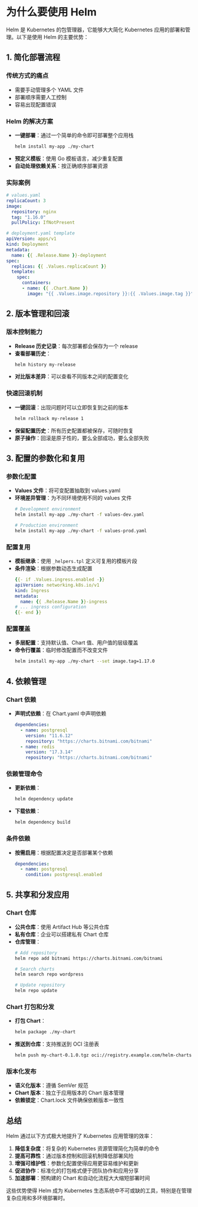 # 为什么要使用 Helm

Helm 是 Kubernetes 的包管理器，它能够大大简化 Kubernetes 应用的部署和管理。以下是使用 Helm 的主要优势：

## 1. 简化部署流程

### 传统方式的痛点
- 需要手动管理多个 YAML 文件
- 部署顺序需要人工控制
- 容易出现配置错误

### Helm 的解决方案
- **一键部署**：通过一个简单的命令即可部署整个应用栈
  ```bash
  helm install my-app ./my-chart
  ```
- **预定义模板**：使用 Go 模板语言，减少重复配置
- **自动处理依赖关系**：按正确顺序部署资源

### 实际案例
```yaml
# values.yaml
replicaCount: 3
image:
  repository: nginx
  tag: "1.16.0"
  pullPolicy: IfNotPresent

# deployment.yaml template
apiVersion: apps/v1
kind: Deployment
metadata:
  name: {{ .Release.Name }}-deployment
spec:
  replicas: {{ .Values.replicaCount }}
  template:
    spec:
      containers:
      - name: {{ .Chart.Name }}
        image: "{{ .Values.image.repository }}:{{ .Values.image.tag }}"
```

## 2. 版本管理和回滚

### 版本控制能力
- **Release 历史记录**：每次部署都会保存为一个 release
- **查看部署历史**：
  ```bash
  helm history my-release
  ```
- **对比版本差异**：可以查看不同版本之间的配置变化

### 快速回滚机制
- **一键回滚**：出现问题时可以立即恢复到之前的版本
  ```bash
  helm rollback my-release 1
  ```
- **保留配置历史**：所有历史配置都被保存，可随时恢复
- **原子操作**：回滚是原子性的，要么全部成功，要么全部失败

## 3. 配置的参数化和复用

### 参数化配置
- **Values 文件**：将可变配置抽取到 values.yaml
- **环境差异管理**：为不同环境使用不同的 values 文件
  ```bash
  # Development environment
  helm install my-app ./my-chart -f values-dev.yaml
  
  # Production environment
  helm install my-app ./my-chart -f values-prod.yaml
  ```

### 配置复用
- **模板继承**：使用 `_helpers.tpl` 定义可复用的模板片段
- **条件渲染**：根据参数动态生成配置
  ```yaml
  {{- if .Values.ingress.enabled -}}
  apiVersion: networking.k8s.io/v1
  kind: Ingress
  metadata:
    name: {{ .Release.Name }}-ingress
  # ... ingress configuration
  {{- end }}
  ```

### 配置覆盖
- **多层配置**：支持默认值、Chart 值、用户值的层级覆盖
- **命令行覆盖**：临时修改配置而不改变文件
  ```bash
  helm install my-app ./my-chart --set image.tag=1.17.0
  ```

## 4. 依赖管理

### Chart 依赖
- **声明式依赖**：在 Chart.yaml 中声明依赖
  ```yaml
  dependencies:
    - name: postgresql
      version: "11.6.12"
      repository: "https://charts.bitnami.com/bitnami"
    - name: redis
      version: "17.3.14"
      repository: "https://charts.bitnami.com/bitnami"
  ```

### 依赖管理命令
- **更新依赖**：
  ```bash
  helm dependency update
  ```
- **下载依赖**：
  ```bash
  helm dependency build
  ```

### 条件依赖
- **按需启用**：根据配置决定是否部署某个依赖
  ```yaml
  dependencies:
    - name: postgresql
      condition: postgresql.enabled
  ```

## 5. 共享和分发应用

### Chart 仓库
- **公共仓库**：使用 Artifact Hub 等公共仓库
- **私有仓库**：企业可以搭建私有 Chart 仓库
- **仓库管理**：
  ```bash
  # Add repository
  helm repo add bitnami https://charts.bitnami.com/bitnami
  
  # Search charts
  helm search repo wordpress
  
  # Update repository
  helm repo update
  ```

### Chart 打包和分发
- **打包 Chart**：
  ```bash
  helm package ./my-chart
  ```
- **推送到仓库**：支持推送到 OCI 注册表
  ```bash
  helm push my-chart-0.1.0.tgz oci://registry.example.com/helm-charts
  ```

### 版本化发布
- **语义化版本**：遵循 SemVer 规范
- **Chart 版本**：独立于应用版本的 Chart 版本管理
- **依赖锁定**：Chart.lock 文件确保依赖版本一致性

## 总结

Helm 通过以下方式极大地提升了 Kubernetes 应用管理的效率：

1. **降低复杂度**：将复杂的 Kubernetes 资源管理简化为简单的命令
2. **提高可靠性**：通过版本控制和回滚机制降低部署风险
3. **增强可维护性**：参数化配置使得应用更容易维护和更新
4. **促进协作**：标准化的打包格式便于团队协作和应用分享
5. **加速部署**：预构建的 Chart 和自动化流程大大缩短部署时间

这些优势使得 Helm 成为 Kubernetes 生态系统中不可或缺的工具，特别是在管理复杂应用和多环境部署时。
